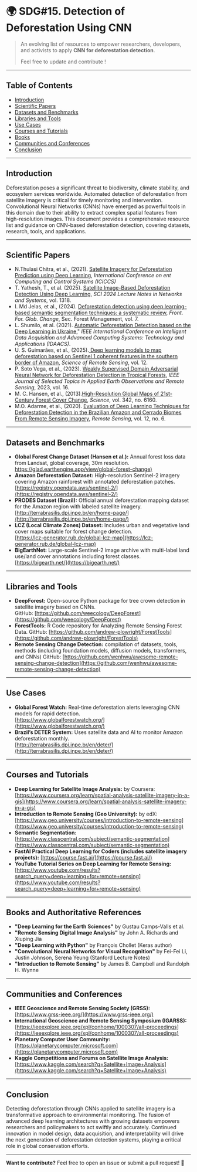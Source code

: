 #  🌍 SDG#15. Detection of Deforestation Using CNN

> An evolving list of resources to empower researchers, developers, and activists to apply **CNN for deforestation detection**.
>
> Feel free to update and contribute !

---

## Table of Contents

- [Introduction](#introduction)
- [Scientific Papers](#scientific-papers)
- [Datasets and Benchmarks](#datasets-and-benchmarks)
- [Libraries and Tools](#libraries-and-tools)
- [Use Cases](#use-cases)
- [Courses and Tutorials](#courses-and-tutorials)
- [Books](#books)
- [Communities and Conferences](#communities-and-conferences)
- [Conclusion](#conclusion)

---

## Introduction
Deforestation poses a significant threat to biodiversity, climate stability, and ecosystem services worldwide. Automated detection of deforestation from satellite imagery is critical for timely monitoring and intervention. Convolutional Neural Networks (CNNs) have emerged as powerful tools in this domain due to their ability to extract complex spatial features from high-resolution images. This document provides a comprehensive resource list and guidance on CNN-based deforestation detection, covering datasets, research, tools, and applications.


---


## Scientific Papers
- N.Thulasi Chitra, et al., (2021). [Satellite Imagery for Deforestation Prediction using Deep Learning](https://ieeexplore.ieee.org/document/9432087), *International Conference on ent Computing and Control Systems (ICICCS)*
- T. Yathesh, T., et al. (2025). [Satellite Image-Based Deforestation Detection Using Deep Learning](https://doi.org/10.1007/978-981-96-3939-7_2), *SCI 2024 Lecture Notes in Networks and Systems*, vol. 1318.
- I. Md Jelas, et al., (2024). [Deforestation detection using deep learning-based semantic segmentation techniques: a systematic review](https://doi.org/10.3389/ffgc.2024.1300060), *Front. For. Glob. Change*, Sec. Forest Management, vol. 7.
- L. Shumilo, et al. (2021). [Automatic Deforestation Detection based on the Deep Learning in Ukraine](https://ieeexplore.ieee.org/document/9661008)," *IEEE International Conference on Intelligent Data Acquisition and Advanced Computing Systems: Technology and Applications (IDAACS)*.
- U. S. Guimarães, et al., (2025).[ Deep learning models to map deforestation based on Sentinel 1 coherent features in the southern border of Amazon](https://www.sciencedirect.com/science/article/pii/S2666017225000859), *Science of Remote Sensing*, vol. 12.
- P. Soto Vega, et al., (2023). [Weakly Supervised Domain Adversarial Neural
Network for Deforestation Detection in Tropical Forests](), *IEEE Journal of Selected Topics in Applied
Earth Observations and Remote Sensing*, 2023, vol. 16.
- M. C. Hansen, et al., (2013).[High-Resolution Global Maps of 21st-Century Forest Cover Change](https://www.science.org/doi/10.1126/science.1244693), *Science*, vol. 342, no. 6160.
- M.O. Adarme, et al., (2020). [Evaluation of Deep Learning Techniques for Deforestation Detection in the Brazilian Amazon and Cerrado Biomes From Remote Sensing Imagery](https://www.mdpi.com/2072-4292/12/6/910), *Remote Sensing*, vol. 12, no. 6.

---

## Datasets and Benchmarks
- **Global Forest Change Dataset (Hansen et al.):** Annual forest loss data from Landsat, global coverage, 30m resolution.  [https://glad.earthengine.app/view/global-forest-change)](https://glad.earthengine.app/view/global-forest-change)
- **Amazon Deforestation Dataset:** High-resolution Sentinel-2 imagery covering Amazon rainforest with annotated deforestation patches.  
  [https://registry.opendata.aws/sentinel-2/](https://registry.opendata.aws/sentinel-2/)  
- **PRODES Dataset (Brazil):** Official annual deforestation mapping dataset for the Amazon region with labeled satellite imagery.  
  [http://terrabrasilis.dpi.inpe.br/en/home-page/](http://terrabrasilis.dpi.inpe.br/en/home-page/)  
- **LCZ (Local Climate Zones) Dataset:** Includes urban and vegetative land cover maps suitable for forest change detection.  
  [https://lcz-generator.rub.de/global-lcz-map](https://lcz-generator.rub.de/global-lcz-map)  
- **BigEarthNet:** Large-scale Sentinel-2 image archive with multi-label land use/land cover annotations including forest classes.  
  [https://bigearth.net/](https://bigearth.net/)

---

## Libraries and Tools
- **DeepForest:** Open-source Python package for tree crown detection in satellite imagery based on CNNs.  
  GitHub: [https://github.com/weecology/DeepForest](https://github.com/weecology/DeepForest)  
- **ForestTools:** R Code repository for Analyzing Remote Sensing Forest Data. 
  GitHub: [https://github.com/andrew-plowright/ForestTools](https://github.com/andrew-plowright/ForestTools)  
- **Remote Sensing Change Detection:** compilation of datasets, tools, methods (including foundation models, diffusion models, transformers, and CNNs) 
  GitHub: [https://github.com/wenhwu/awesome-remote-sensing-change-detection](https://github.com/wenhwu/awesome-remote-sensing-change-detection)


---

## Use Cases
- **Global Forest Watch:** Real-time deforestation alerts leveraging CNN models for rapid detection.  
  [https://www.globalforestwatch.org/](https://www.globalforestwatch.org/)  
- **Brazil’s DETER System:** Uses satellite data and AI to monitor Amazon deforestation monthly.  
  [http://terrabrasilis.dpi.inpe.br/en/deter/](http://terrabrasilis.dpi.inpe.br/en/deter/)  

---

## Courses and Tutorials
- **Deep Learning for Satellite Image Analysis:** by Coursera: [https://www.coursera.org/learn/spatial-analysis-satellite-imagery-in-a-gis](https://www.coursera.org/learn/spatial-analysis-satellite-imagery-in-a-gis)  
- **Introduction to Remote Sensing (Geo University):** by edX: [https://www.geo.university/courses/introduction-to-remote-sensing](https://www.geo.university/courses/introduction-to-remote-sensing)  
- **Semantic Segmentation:** [https://www.classcentral.com/subject/semantic-segmentation](https://www.classcentral.com/subject/semantic-segmentation)  
- **FastAI Practical Deep Learning for Coders (includes satellite imagery projects):** [https://course.fast.ai/](https://course.fast.ai/)  
- **YouTube Tutorial Series on Deep Learning for Remote Sensing:** [https://www.youtube.com/results?search_query=deep+learning+for+remote+sensing](https://www.youtube.com/results?search_query=deep+learning+for+remote+sensing)

---

## Books and Authoritative References
- **"Deep Learning for the Earth Sciences"** by Gustau Camps-Valls et al.  
- **"Remote Sensing Digital Image Analysis"** by John A. Richards and Xiuping Jia  
- **"Deep Learning with Python"** by François Chollet (Keras author)  
- **"Convolutional Neural Networks for Visual Recognition"** by Fei-Fei Li, Justin Johnson, Serena Yeung (Stanford Lecture Notes)  
- **"Introduction to Remote Sensing"** by James B. Campbell and Randolph H. Wynne  

---

## Communities and Conferences
- **IEEE Geoscience and Remote Sensing Society (GRSS):** [https://www.grss-ieee.org/](https://www.grss-ieee.org/)  
- **International Geoscience and Remote Sensing Symposium (IGARSS):**[https://ieeexplore.ieee.org/xpl/conhome/1000307/all-proceedings](https://ieeexplore.ieee.org/xpl/conhome/1000307/all-proceedings)
- **Planetary Computer User Community:** [https://planetarycomputer.microsoft.com](https://planetarycomputer.microsoft.com)  
- **Kaggle Competitions and Forums on Satellite Image Analysis:** [https://www.kaggle.com/search?q=Satellite+Image+Analysis](https://www.kaggle.com/search?q=Satellite+Image+Analysis)  

---

## Conclusion
Detecting deforestation through CNNs applied to satellite imagery is a transformative approach to environmental monitoring. The fusion of advanced deep learning architectures with growing datasets empowers researchers and policymakers to act swiftly and accurately. Continued innovation in model design, data acquisition, and interpretability will drive the next generation of deforestation detection systems, playing a critical role in global conservation efforts.

---

**Want to contribute?** Feel free to open an issue or submit a pull request! 🎯


